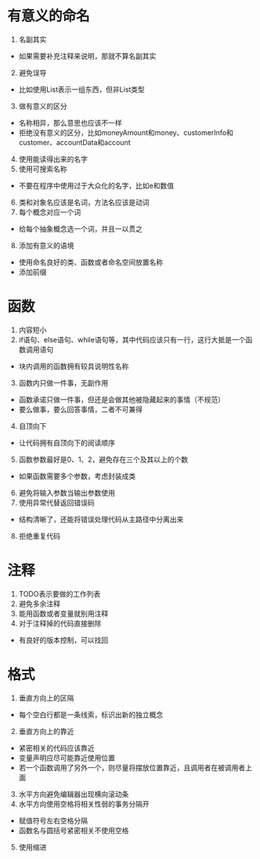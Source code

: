 # 有意义的命名
1. 名副其实
  - 如果需要补充注释来说明，那就不算名副其实
2. 避免误导
  - 比如使用List表示一组东西，但非List类型
3. 做有意义的区分
  - 名称相异，那么意思也应该不一样
  - 拒绝没有意义的区分，比如moneyAmount和money、customerInfo和customer、accountData和account
4. 使用能读得出来的名字
5. 使用可搜索名称
  - 不要在程序中使用过于大众化的名字，比如e和数值
6. 类和对象名应该是名词，方法名应该是动词
7. 每个概念对应一个词
  - 给每个抽象概念选一个词，并且一以贯之
8. 添加有意义的语境
  - 使用命名良好的类、函数或者命名空间放置名称
  - 添加前缀

# 函数
1. 内容短小
2. if语句、else语句、while语句等，其中代码应该只有一行，这行大抵是一个函数调用语句
  - 块内调用的函数拥有较具说明性名称
3. 函数内只做一件事，无副作用
  - 函数承诺只做一件事，但还是会做其他被隐藏起来的事情（不规范）
  - 要么做事，要么回答事情，二者不可兼得
4. 自顶向下
  - 让代码拥有自顶向下的阅读顺序
5. 函数参数最好是0、1、2，避免存在三个及其以上的个数
  - 如果函数需要多个参数，考虑封装成类
6. 避免将输入参数当输出参数使用
7. 使用异常代替返回错误码
  - 结构清晰了，还能将错误处理代码从主路径中分离出来
8. 拒绝重复代码

# 注释
1. TODO表示要做的工作列表
2. 避免多余注释
3. 能用函数或者变量就别用注释
4. 对于注释掉的代码直接删除
  - 有良好的版本控制，可以找回

# 格式
1. 垂直方向上的区隔
  - 每个空白行都是一条线索，标识出新的独立概念
2. 垂直方向上的靠近
  - 紧密相关的代码应该靠近
  - 变量声明应尽可能靠近使用位置
  - 若一个函数调用了另外一个，则尽量将摆放位置靠近，且调用者在被调用者上面
3. 水平方向避免编辑器出现横向滚动条
4. 水平方向使用空格将相关性弱的事务分隔开
  - 赋值符号左右空格分隔
  - 函数名与圆括号紧密相关不使用空格
5. 使用缩进